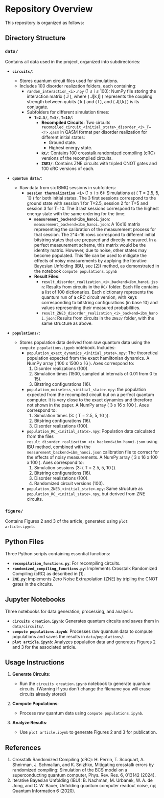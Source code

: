 # Repository Overview

This repository is organized as follows:

## Directory Structure

### `data/`
Contains all data used in the project, organized into subdirectories:

- **`circuits/`**:
  - Stores quantum circuit files used for simulations.
  - Includes 100 disorder realization folders, each containing:
    - `random_interaction_<i>.npy` (1 ≤ i ≤ 100): NumPy file storing the interaction matrix \( J \), where \( J[k,l] \) represents the coupling strength between qubits \( k \) and \( l \), and \( J[l,k] \) is its conjugate.
    - Subfolders for different simulation times:
      - **`T=2.5/`**, **`T=5/`**, **`T=10/`**:
        - **Recompiled Circuits**: Two circuits `recompiled_circuit_<initial_state>_disorder_<i>_T=<T>.qasm` in QASM format per disorder realization for different initial states:
          - Ground state.
          - Highest energy state.
        - **`RC/`**: Contains 100 crosstalk randomized compiling (cRC) versions of the recompiled circuits.
        - **`ZNE3/`**: Contains ZNE circuits with tripled CNOT gates and 100 cRC versions of each.

- **`quantum data/`**:
  - Raw data from six IBMQ sessions in subfolders:
    - **`session thermalization <i>`** (1 ≤ i ≤ 6): Simulations at \( T = 2.5, 5, 10 \) for both initial states. The 3 first sessions correspond to the ground state with session 1 for T=2.5, session 2 for T=5 and session 3 for T=10. The 3 last sessions correspond to the highest energy state with the same ordering for the time.
      - **`measurement_backend=ibm_hanoi.json`**: `measurement_backend=ibm_hanoi.json`: A 16x16 matrix representing the calibration of the measurement process for that session. The 
2^4=16 rows correspond to different initial bitstring states that are prepared and directly measured. In a perfect measurement scheme, this matrix would be the identity matrix. However, due to noise, other states may become populated. This file can be used to mitigate the effects of noisy measurements by applying the Iterative Bayesian Unfolding (IBU, see [2]) method, as demonstrated in the notebook `compute populations.ipynb`
      - **Result Files**:
        - `result_disorder_realization_<i>_backend=ibm_hanoi.json`: Results from circuits in the `RC/` folder. Each file contains a list of 100 dictionaries. Each dictionary represents the quantum run of a cRC circuit version, with keys corresponding to bitstring configurations (in base 10) and values representing their measured probabilities.
        - `result_ZNE3_disorder_realization_<i>_backend=ibm_hanoi.json`: Results from circuits in the `ZNE3/` folder, with the same structure as above.

- **`populations/`**:
  - Stores population data derived from raw quantum data using the `compute populations.ipynb` notebook. Includes:
    - `population_exact_dynamics_<initial_state>.npy`: The theoretical  population expected from the exact hamiltonian dynamics. A NumPy array \( 100 x 1500 x 16 \). Axes correspond to:
      1. Disorder realizations (100).
      2. Simulation times (1500, sampled at intervals of 0.01 from 0 to 15).
      3. Bitstring configurations (16).
    - `population_noiseless_<initial_state>.npy`: the population expected from the recompiled circuit but on a perfect quantum computer. It is very close to the 	exact dynamics and therefore not shown in the paper. A NumPy array \( 3 x 16 x 100 \). Axes correspond to:
      1. Simulation times (3: \( T = 2.5, 5, 10 \)).
      2. Bitstring configurations (16).
      3. Disorder realizations (100).
    - `population_RC_<initial_state>.npy`: Population data calculated from the files `result_disorder_realization_<i>_backend=ibm_hanoi.json` using IBU method, combined with the `measurement_backend=ibm_hanoi.json` calibration file to correct for the effects of noisy measurements. A NumPy array \( 3 x 16 x 100 x 100 \). Axes correspond to:
      1. Simulation sessions (3: \( T = 2.5, 5, 10 \)).
      2. Bitstring configurations (16).
      3. Disorder realizations (100).
      4. Randomized circuit versions (100).
    - `population_ZNE3_<initial_state>.npy`: Same structure as `population_RC_<initial_state>.npy`, but derived from ZNE circuits.

### `figure/`
Contains Figures 2 and 3 of the article, generated using `plot article.ipynb`.

## Python Files
Three Python scripts containing essential functions:

- **`recompilation_functions.py`**: For recompiling circuits.
- **`randomized_compiling_functions.py`**: Implements Crosstalk Randomized Compiling (cRC) as described in [1].
- **`ZNE.py`**: Implements Zero Noise Extrapolation (ZNE) by tripling the CNOT gates in the circuits.

## Jupyter Notebooks
Three notebooks for data generation, processing, and analysis:

- **`circuits creation.ipynb`**: Generates quantum circuits and saves them in `data/circuits/`.
- **`compute populations.ipynb`**: Processes raw quantum data to compute populations and saves the results in `data/populations/`.
- **`plot article.ipynb`**: Analyzes population data and generates Figures 2 and 3 for the associated article.

## Usage Instructions

1. **Generate Circuits**:
   - Run the `circuits creation.ipynb` notebook to generate quantum circuits. (Warning if you don't change the filename you will erase circuits already stored)

2. **Compute Populations**:
   - Process raw quantum data using `compute populations.ipynb`.

3. **Analyze Results**:
   - Use `plot article.ipynb` to generate Figures 2 and 3 for publication.

## References
1. Crosstalk Randomized Compiling (cRC): H. Perrin, T. Scoquart, A. Shnirman, J. Schmalian, and K. Snizhko, Mitigating crosstalk errors by randomized compiling: Simulation of the BCS model on a superconducting quantum computer, Phys. Rev. Res. 6, 013142 (2024).
2. Iterative Bayesian Unfolding (IBU): B. Nachman, M. Urbanek, W. A. de Jong, and C. W. Bauer, Unfolding quantum computer readout noise, npj Quantum Information 6 (2020).
